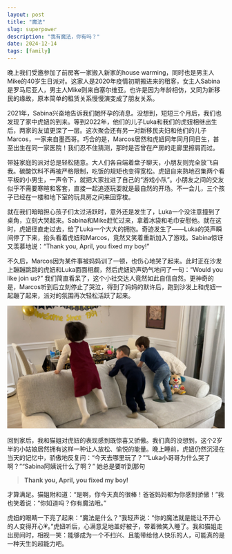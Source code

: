 ```yaml
---
layout: post
title: "魔法"
slug: superpower
description: "我有魔法，你有吗？"
date: 2024-12-14
tags: [family]
---
```



晚上我们受邀参加了前房客一家搬入新家的house warming，同时也是男主人Mike的40岁生日派对。这家人是2020年疫情初期搬进来的租客，女主人Sabina是罗马尼亚人，男主人Mike则来自塞尔维亚。也许是因为年龄相仿，又同为新移民的缘故，原本简单的租赁关系慢慢演变成了朋友关系。

2021年，Sabina兴奋地告诉我们她怀孕的消息。没想到，短短三个月后，我们也发现了家中虎妞的到来。等到2022年，他们的儿子Luka和我们的虎妞相继出生后，两家的友谊更深了一层。这次聚会还有另一对新移民夫妇和他们的儿子Marcos，一家来自墨西哥。巧合的是，Marcos居然和虎妞同年同月同日生，甚至出生在同一家医院！我们忍不住猜测，那时是否曾在产房的走廊里擦肩而过。

带娃家庭的派对总是轻松随意。大人们各自端着盘子聊天，小朋友则完全放飞自我。碳酸饮料不再被严格限制，吃饭的规矩也变得宽松。虎妞自来熟地召集两个看平板的小男生，一声令下，就把大家拉进了自己的“游戏小队”。小朋友之间的交友似乎不需要寒暄和客套，直接一起追逐玩耍就是最自然的开场。不一会儿，三个孩子已经在一楼和地下室的玩具房之间来回穿梭。

就在我们暗暗担心孩子们太过活跃时，意外还是发生了，Luka一个没注意撞到了桌角，立刻大哭起来。Sabina和Mike赶忙过来，拿着冰袋和毛巾安慰他。就在这时，虎妞径直走过去，给了Luka一个大大的拥抱。奇迹发生了——Luka的哭声瞬间停了下来，抬头看着虎妞和Marcos，竟然又笑着重新加入了游戏。Sabina惊讶又羡慕地说：“Thank you, April, you fixed my boy!”

不久后，Marcos因为某件事被妈妈训了一顿，也伤心地哭了起来。此时正在沙发上蹦蹦跳跳的虎妞和Luka面面相觑，然后虎妞奶声奶气地问了一句：“Would you like join us?” 我们简直看呆了，这个小社交达人竟然如此自信自然。更神奇的是，Marcos听到后立刻停止了哭泣，得到了妈妈的默许后，跑到沙发上和虎妞一起蹦了起来，派对的氛围再次轻松活跃了起来。

![Superpower](/images/2024-12-14-superpower.jpg)

回到家后，我和猫姐对虎妞的表现感到既惊喜又骄傲。我们真的没想到，这个2岁半的小姑娘居然拥有这样一种让人放松、愉悦的能量。晚上睡前，虎妞仍然沉浸在当天的记忆中，骄傲地反复问：“今天去哪里玩了？”“Luka小哥哥为什么哭了啊？”“Sabina阿姨说什么了啊？” 她总是要听到那句

> **Thank you, April, you fixed my boy!**

才算满足。猫姐附和道：“是啊，你今天真的很棒！爸爸妈妈都为你感到骄傲！”我也笑着说：“你知道吗？你有魔法哦。”

虎妞的眼睛一下亮了起来：“魔法是什么？”我轻声说：“你的魔法就是能让不开心的人变得开心💗。”虎妞听后，心满意足地盖好被子，带着微笑入睡了。我和猫姐走出房间时，相视一笑：能够成为一个不扫兴、且能带给他人快乐的人，可能真的是一种天生的超能力吧。
